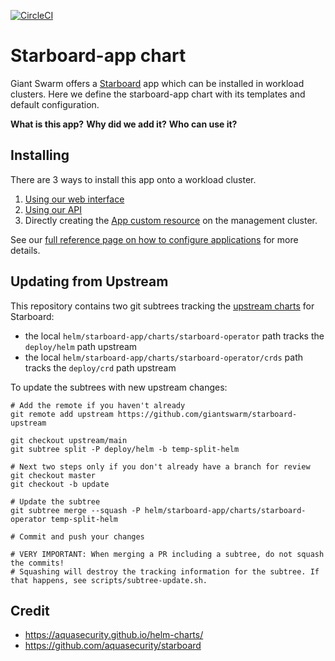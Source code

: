 [![CircleCI](https://circleci.com/gh/giantswarm/Starboard-app-app.svg?style=shield)](https://circleci.com/gh/giantswarm/Starboard-app)

# Starboard-app chart

Giant Swarm offers a [Starboard](https://github.com/aquasecurity/starboard) app which can be installed in workload clusters.
Here we define the starboard-app chart with its templates and default configuration.

**What is this app?**
**Why did we add it?**
**Who can use it?**

## Installing

There are 3 ways to install this app onto a workload cluster.

1. [Using our web interface](https://docs.giantswarm.io/ui-api/web/app-platform/#installing-an-app)
2. [Using our API](https://docs.giantswarm.io/api/#operation/createClusterAppV5)
3. Directly creating the [App custom resource](https://docs.giantswarm.io/ui-api/management-api/crd/apps.application.giantswarm.io/) on the management cluster.

See our [full reference page on how to configure applications](https://docs.giantswarm.io/app-platform/app-configuration/) for more details.

## Updating from Upstream

This repository contains two git subtrees tracking the [upstream charts](https://github.com/giantswarm/starboard-upstream) for Starboard:

- the local `helm/starboard-app/charts/starboard-operator` path tracks the `deploy/helm` path upstream
- the local `helm/starboard-app/charts/starboard-operator/crds` path tracks the `deploy/crd` path upstream

To update the subtrees with new upstream changes:

```
# Add the remote if you haven't already
git remote add upstream https://github.com/giantswarm/starboard-upstream

git checkout upstream/main 
git subtree split -P deploy/helm -b temp-split-helm

# Next two steps only if you don't already have a branch for review
git checkout master
git checkout -b update

# Update the subtree
git subtree merge --squash -P helm/starboard-app/charts/starboard-operator temp-split-helm

# Commit and push your changes

# VERY IMPORTANT: When merging a PR including a subtree, do not squash the commits!
# Squashing will destroy the tracking information for the subtree. If that happens, see scripts/subtree-update.sh.
```

## Credit

* https://aquasecurity.github.io/helm-charts/ 
* https://github.com/aquasecurity/starboard
